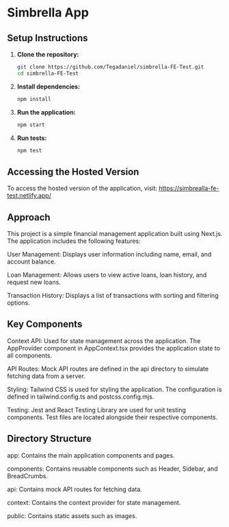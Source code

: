 # Simbrella App

## Setup Instructions

1. **Clone the repository:**

   ```sh
   git clone https://github.com/Tegadaniel/simbrella-FE-Test.git
   cd simbrella-FE-Test
   ```

2. **Install dependencies:**

   ```sh
   npm install
   ```

3. **Run the application:**

   ```sh
   npm start
   ```

4. **Run tests:**
   ```sh
   npm test
   ```

## Accessing the Hosted Version

To access the hosted version of the application, visit: https://simbrealla-fe-test.netlify.app/

## Approach

This project is a simple financial management application built using Next.js. The application includes the following features:

User Management: Displays user information including name, email, and account balance.

Loan Management: Allows users to view active loans, loan history, and request new loans.

Transaction History: Displays a list of transactions with sorting and filtering options.

## Key Components

Context API: Used for state management across the application. The AppProvider component in AppContext.tsx provides the application state to all components.

API Routes: Mock API routes are defined in the api directory to simulate fetching data from a server.

Styling: Tailwind CSS is used for styling the application. The configuration is defined in tailwind.config.ts and postcss.config.mjs.

Testing: Jest and React Testing Library are used for unit testing components. Test files are located alongside their respective components.

## Directory Structure

app: Contains the main application components and pages.

components: Contains reusable components such as Header, Sidebar, and BreadCrumbs.

api: Contains mock API routes for fetching data.

context: Contains the context provider for state management.

public: Contains static assets such as images.
